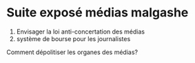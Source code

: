 # Suite exposé médias malgashe

1. Envisager la loi anti-concertation des médias
2. système de bourse pour les journalistes

Comment dépolitiser les organes des médias?
